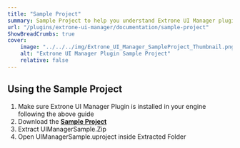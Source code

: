 ```yaml
---
title: "Sample Project"
summary: Sample Project to help you understand Extrone UI Manager plugin.
url: "/plugins/extrone-ui-manager/documentation/sample-project"
ShowBreadCrumbs: true
cover:
    image: "../../../img/Extrone_UI_Manager_SampleProject_Thumbnail.png"
    alt: "Extrone UI Manager Plugin Sample Project"
    relative: false
---
```


## Using the Sample Project

1. Make sure Extrone UI Manager Plugin is installed in your engine following the above guide
2. Download the [**Sample Project**](https://extrone.github.io/)
3. Extract UIManagerSample.Zip
4. Open UIManagerSample.uproject inside Extracted Folder